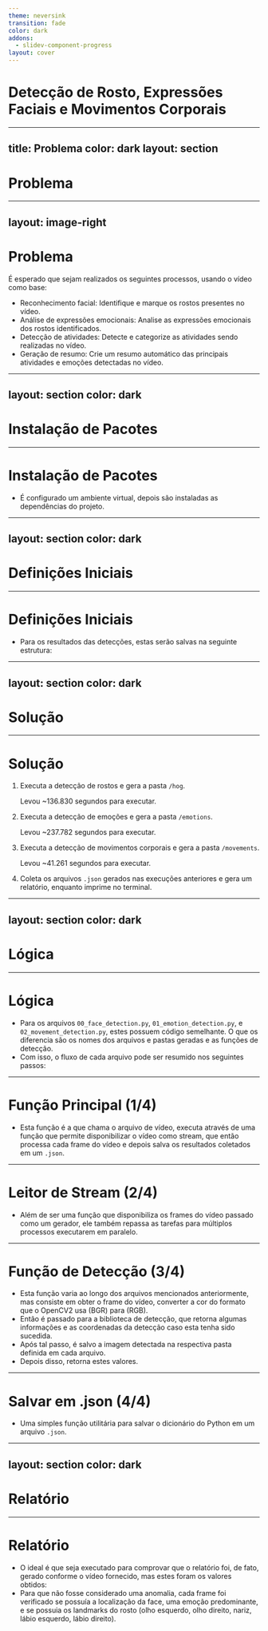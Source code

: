 ```yaml
---
theme: neversink
transition: fade
color: dark
addons:
  - slidev-component-progress
layout: cover
---
```


# **Detecção de Rosto, Expressões Faciais e Movimentos Corporais**

---
title: Problema
color: dark
layout: section
---

# **Problema**

---
layout: image-right
---

# Problema

É esperado que sejam realizados os seguintes processos, usando o vídeo como base:
- Reconhecimento facial: Identifique e marque os rostos presentes no vídeo.
- Análise de expressões emocionais: Analise as expressões emocionais dos rostos identificados.
- Detecção de atividades: Detecte e categorize as atividades sendo realizadas no vídeo.
- Geração de resumo: Crie um resumo automático das principais atividades e emoções detectadas no vídeo.

<template v-slot:right>
<video>
<source src="../input.mp4"/>
</video>
</template>

---
layout: section
color: dark
---

# **Instalação de Pacotes**

---

# **Instalação de Pacotes**

- É configurado um ambiente virtual, depois são instaladas as dependências do projeto.

---
layout: section
color: dark
---

# **Definições Iniciais**

---

# **Definições Iniciais**

- Para os resultados das detecções, estas serão salvas na seguinte estrutura:

---
layout: section
color: dark
---

# **Solução**

---

# **Solução**

1. Executa a detecção de rostos e gera a pasta `/hog`.

   Levou ~136.830 segundos para executar.

2. Executa a detecção de emoções e gera a pasta `/emotions`.

   Levou ~237.782 segundos para executar.

3. Executa a detecção de movimentos corporais e gera a pasta `/movements`.

   Levou ~41.261 segundos para executar.

4. Coleta os arquivos `.json` gerados nas execuções anteriores e gera um relatório, enquanto imprime no terminal.

---
layout: section
color: dark
---

# **Lógica**

---

# **Lógica**

- Para os arquivos `00_face_detection.py`, `01_emotion_detection.py`, e `02_movement_detection.py`, estes possuem código semelhante. O que os diferencia são os nomes dos arquivos e pastas geradas e as funções de detecção.
- Com isso, o fluxo de cada arquivo pode ser resumido nos seguintes passos:

---

# **Função Principal (1/4)**

- Esta função é a que chama o arquivo de vídeo, executa através de uma função que permite disponibilizar o vídeo como stream, que então processa cada frame do vídeo e depois salva os resultados coletados em um `.json`.

---

# **Leitor de Stream (2/4)**

- Além de ser uma função que disponibiliza os frames do vídeo passado como um gerador, ele também repassa as tarefas para múltiplos processos executarem em paralelo.

---

# **Função de Detecção (3/4)**

- Esta função varia ao longo dos arquivos mencionados anteriormente, mas consiste em obter o frame do vídeo, converter a cor do formato que o OpenCV2 usa (BGR) para (RGB).
- Então é passado para a biblioteca de detecção, que retorna algumas informações e as coordenadas da detecção caso esta tenha sido sucedida.
- Após tal passo, é salvo a imagem detectada na respectiva pasta definida em cada arquivo.
- Depois disso, retorna estes valores.

---

# **Salvar em .json (4/4)**

- Uma simples função utilitária para salvar o dicionário do Python em um arquivo `.json`.

---
layout: section
color: dark
---

# **Relatório**

---

# **Relatório**

- O ideal é que seja executado para comprovar que o relatório foi, de fato, gerado conforme o vídeo fornecido, mas estes foram os valores obtidos:
- Para que não fosse considerado uma anomalia, cada frame foi verificado se possuía a localização da face, uma emoção predominante, e se possuia os landmarks do rosto (olho esquerdo, olho direito, nariz, lábio esquerdo, lábio direito).
